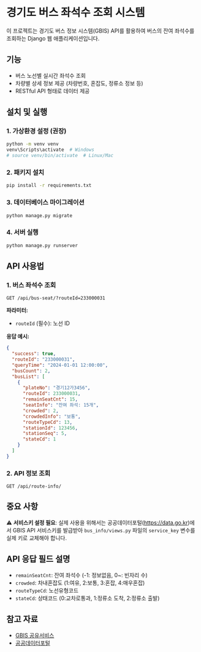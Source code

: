 # 경기도 버스 좌석수 조회 시스템

이 프로젝트는 경기도 버스 정보 시스템(GBIS) API를 활용하여 버스의 잔여 좌석수를 조회하는 Django 웹 애플리케이션입니다.

## 기능

- 버스 노선별 실시간 좌석수 조회
- 차량별 상세 정보 제공 (차량번호, 혼잡도, 정류소 정보 등)
- RESTful API 형태로 데이터 제공

## 설치 및 실행

### 1. 가상환경 설정 (권장)
```bash
python -m venv venv
venv\Scripts\activate  # Windows
# source venv/bin/activate  # Linux/Mac
```

### 2. 패키지 설치
```bash
pip install -r requirements.txt
```

### 3. 데이터베이스 마이그레이션
```bash
python manage.py migrate
```

### 4. 서버 실행
```bash
python manage.py runserver
```

## API 사용법

### 1. 버스 좌석수 조회
```
GET /api/bus-seat/?routeId=233000031
```

**파라미터:**
- `routeId` (필수): 노선 ID

**응답 예시:**
```json
{
  "success": true,
  "routeId": "233000031",
  "queryTime": "2024-01-01 12:00:00",
  "busCount": 2,
  "busList": [
    {
      "plateNo": "경기12가3456",
      "routeId": 233000031,
      "remainSeatCnt": 15,
      "seatInfo": "잔여 좌석: 15개",
      "crowded": 2,
      "crowdedInfo": "보통",
      "routeTypeCd": 13,
      "stationId": 123456,
      "stationSeq": 5,
      "stateCd": 1
    }
  ]
}
```

### 2. API 정보 조회
```
GET /api/route-info/
```

## 중요 사항

⚠️ **서비스키 설정 필요**: 실제 사용을 위해서는 공공데이터포털(https://data.go.kr)에서 GBIS API 서비스키를 발급받아 `bus_info/views.py` 파일의 `service_key` 변수를 실제 키로 교체해야 합니다.

## API 응답 필드 설명

- `remainSeatCnt`: 잔여 좌석수 (-1: 정보없음, 0~: 빈자리 수)
- `crowded`: 차내혼잡도 (1:여유, 2:보통, 3:혼잡, 4:매우혼잡)
- `routeTypeCd`: 노선유형코드
- `stateCd`: 상태코드 (0:교차로통과, 1:정류소 도착, 2:정류소 출발)

## 참고 자료

- [GBIS 공유서비스](https://www.gbis.go.kr/gbis2014/publicService.action?cmd=mBusLocation)
- [공공데이터포털](https://data.go.kr)
